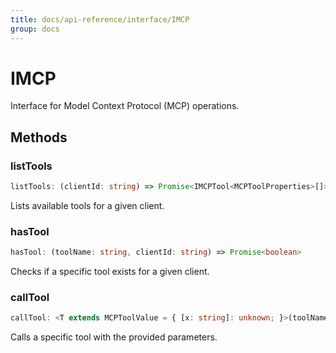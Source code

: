 ```yaml
---
title: docs/api-reference/interface/IMCP
group: docs
---
```


# IMCP

Interface for Model Context Protocol (MCP) operations.

## Methods

### listTools

```ts
listTools: (clientId: string) => Promise<IMCPTool<MCPToolProperties>[]>
```

Lists available tools for a given client.

### hasTool

```ts
hasTool: (toolName: string, clientId: string) => Promise<boolean>
```

Checks if a specific tool exists for a given client.

### callTool

```ts
callTool: <T extends MCPToolValue = { [x: string]: unknown; }>(toolName: string, dto: IMCPToolCallDto<T>) => Promise<MCPToolOutput>
```

Calls a specific tool with the provided parameters.
